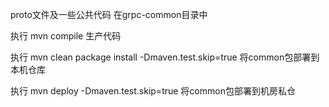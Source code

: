 proto文件及一些公共代码 在grpc-common目录中

执行 mvn compile 生产代码

执行 mvn clean package install -Dmaven.test.skip=true 将common包部署到本机仓库

执行 mvn deploy -Dmaven.test.skip=true 将common包部署到机房私仓
